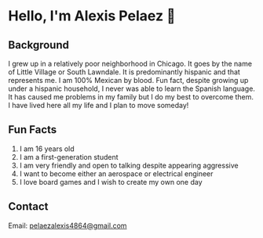 # Hello, I'm Alexis Pelaez 🦕

## Background
I grew up in a relatively poor neighborhood in Chicago. It goes by the name of Little Village or South Lawndale. It is predominantly hispanic and that represents me. I am 100% Mexican by blood. Fun fact, despite growing up under a hispanic household, I never was able to learn the Spanish language. It has caused me problems in my family but I do my best to overcome them. I have lived here all my life and I plan to move someday!

## Fun Facts
1. I am 16 years old
2. I am a first-generation student
3. I am very friendly and open to talking despite appearing aggressive
4. I want to become either an aerospace or electrical engineer
5. I love board games and I wish to create my own one day

## Contact
Email: pelaezalexis4864@gmail.com
<!--
**AlexisPelaez/AlexisPelaez** is a ✨ _special_ ✨ repository because its `README.md` (this file) appears on your GitHub profile.

Here are some ideas to get you started:

- 🔭 I’m currently working on ...
- 🌱 I’m currently learning ...
- 👯 I’m looking to collaborate on ...
- 🤔 I’m looking for help with ...
- 💬 Ask me about ...
- 📫 How to reach me: ...
- 😄 Pronouns: ...
- ⚡ Fun fact: ...
-->
